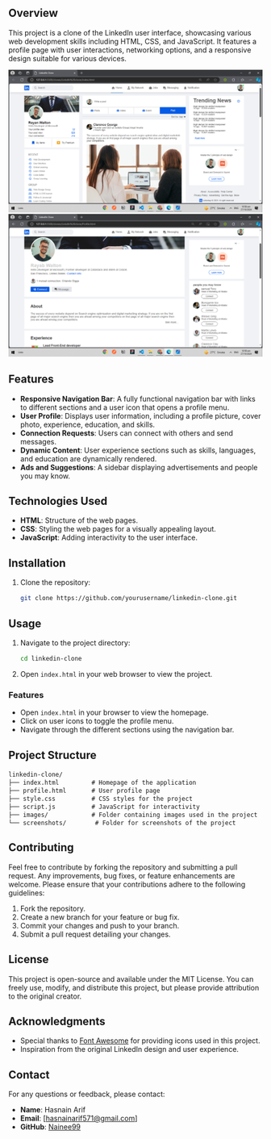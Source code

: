 ## Overview

This project is a clone of the LinkedIn user interface, showcasing various web development skills including HTML, CSS, and JavaScript. It features a profile page with user interactions, networking options, and a responsive design suitable for various devices.

![Homepage Screenshot](screenshots/home_page.png) <!-- Replace with your actual screenshot path -->
![Profile Page Screenshot](screenshots/profile_page.png) <!-- Replace with your actual screenshot path -->

## Features

- **Responsive Navigation Bar**: A fully functional navigation bar with links to different sections and a user icon that opens a profile menu.
- **User Profile**: Displays user information, including a profile picture, cover photo, experience, education, and skills.
- **Connection Requests**: Users can connect with others and send messages.
- **Dynamic Content**: User experience sections such as skills, languages, and education are dynamically rendered.
- **Ads and Suggestions**: A sidebar displaying advertisements and people you may know.

## Technologies Used

- **HTML**: Structure of the web pages.
- **CSS**: Styling the web pages for a visually appealing layout.
- **JavaScript**: Adding interactivity to the user interface.

## Installation

1. Clone the repository:
   ```bash
   git clone https://github.com/yourusername/linkedin-clone.git
   ```

## Usage

1. Navigate to the project directory:
   ```bash
   cd linkedin-clone
   ```
2. Open `index.html` in your web browser to view the project.

### Features

- Open `index.html` in your browser to view the homepage.
- Click on user icons to toggle the profile menu.
- Navigate through the different sections using the navigation bar.

## Project Structure

```
linkedin-clone/
├── index.html         # Homepage of the application
├── profile.html       # User profile page
├── style.css          # CSS styles for the project
├── script.js          # JavaScript for interactivity
├── images/            # Folder containing images used in the project
└── screenshots/        # Folder for screenshots of the project
```

## Contributing

Feel free to contribute by forking the repository and submitting a pull request. Any improvements, bug fixes, or feature enhancements are welcome. Please ensure that your contributions adhere to the following guidelines:

1. Fork the repository.
2. Create a new branch for your feature or bug fix.
3. Commit your changes and push to your branch.
4. Submit a pull request detailing your changes.

## License

This project is open-source and available under the MIT License. You can freely use, modify, and distribute this project, but please provide attribution to the original creator.

## Acknowledgments

- Special thanks to [Font Awesome](https://fontawesome.com/) for providing icons used in this project.
- Inspiration from the original LinkedIn design and user experience.

## Contact

For any questions or feedback, please contact:

- **Name**: Hasnain Arif
- **Email**: [hasnainarif571@gmail.com] <!-- Replace with your actual email address -->
- **GitHub**: [Nainee99](https://github.com/Nainee99) <!-- Replace with your actual GitHub profile link -->

```

```
